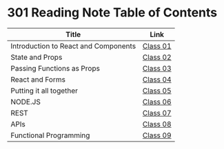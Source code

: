 # 301 Reading Note Table of Contents

| Title       | Link        |
| ----------- | ----------- |
|  Introduction to React and Components      | [Class 01](class01.md)           |
|  State and Props      | [Class 02](class02.md)      |
Passing Functions as Props    | [Class 03](class03.md)      |
React and Forms                | [Class 04](class04.md)
Putting it all together         | [Class 05](class05.md)
NODE.JS                     | [Class 06](class06.md)
REST                        | [Class 07](class07.md)
APIs                        | [Class 08](class08.md)
Functional Programming                       | [Class 09](class09.md)